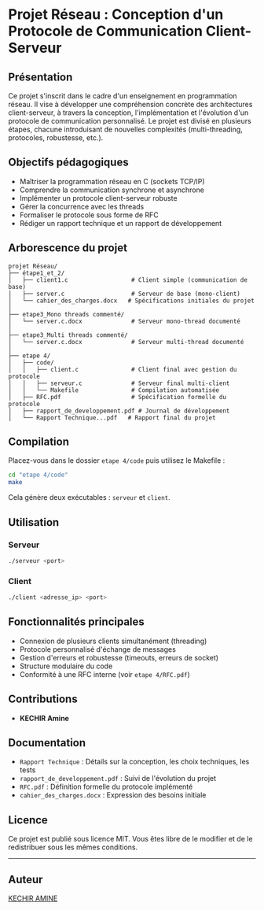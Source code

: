 # Projet Réseau : Conception d'un Protocole de Communication Client-Serveur

## Présentation

Ce projet s'inscrit dans le cadre d'un enseignement en programmation réseau. Il vise à développer une compréhension concrète des architectures client-serveur, à travers la conception, l'implémentation et l'évolution d'un protocole de communication personnalisé. Le projet est divisé en plusieurs étapes, chacune introduisant de nouvelles complexités (multi-threading, protocoles, robustesse, etc.).

## Objectifs pédagogiques

* Maîtriser la programmation réseau en C (sockets TCP/IP)
* Comprendre la communication synchrone et asynchrone
* Implémenter un protocole client-serveur robuste
* Gérer la concurrence avec les threads
* Formaliser le protocole sous forme de RFC
* Rédiger un rapport technique et un rapport de développement

## Arborescence du projet

```
projet Réseau/
├── étape1_et_2/
│   ├── client1.c                  # Client simple (communication de base)
│   ├── server.c                   # Serveur de base (mono-client)
│   └── cahier_des_charges.docx   # Spécifications initiales du projet
│
├── etape3_Mono threads commenté/
│   └── server.c.docx              # Serveur mono-thread documenté
│
├── etape3_Multi threads commenté/
│   └── server.c.docx              # Serveur multi-thread documenté
│
├── etape 4/
│   ├── code/
│   │   ├── client.c               # Client final avec gestion du protocole
│   │   ├── serveur.c              # Serveur final multi-client
│   │   └── Makefile               # Compilation automatisée
│   ├── RFC.pdf                    # Spécification formelle du protocole
│   ├── rapport_de_developpement.pdf # Journal de développement
│   └── Rapport Technique...pdf   # Rapport final du projet
```

## Compilation

Placez-vous dans le dossier `etape 4/code` puis utilisez le Makefile :

```bash
cd "etape 4/code"
make
```

Cela génère deux exécutables : `serveur` et `client`.

## Utilisation

### Serveur

```bash
./serveur <port>
```

### Client

```bash
./client <adresse_ip> <port>
```

## Fonctionnalités principales

* Connexion de plusieurs clients simultanément (threading)
* Protocole personnalisé d'échange de messages
* Gestion d'erreurs et robustesse (timeouts, erreurs de socket)
* Structure modulaire du code
* Conformité à une RFC interne (voir `etape 4/RFC.pdf`)

## Contributions

* **KECHIR Amine**

## Documentation

* `Rapport Technique` : Détails sur la conception, les choix techniques, les tests
* `rapport_de_developpement.pdf` : Suivi de l'évolution du projet
* `RFC.pdf` : Définition formelle du protocole implémenté
* `cahier_des_charges.docx` : Expression des besoins initiale

## Licence

Ce projet est publié sous licence MIT. Vous êtes libre de le modifier et de le redistribuer sous les mêmes conditions.

---
## Auteur

[KECHIR AMINE](https://github.com/amn-kchr)
